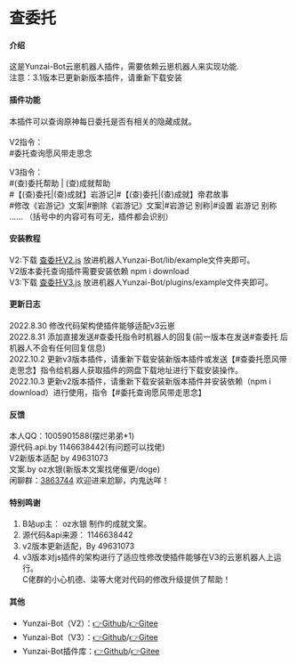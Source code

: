 # 查委托

#### 介绍
这是Yunzai-Bot云崽机器人插件，需要依赖云崽机器人来实现功能.<br>
注意：3.1版本已更新新版本插件，请重新下载安装

#### 插件功能
本插件可以查询原神每日委托是否有相关的隐藏成就。<br>
<br>
V2指令：<br>
#委托查询愿风带走思念<br>

V3指令：<br>
#(查)委托帮助 | (查)成就帮助<br>
#【(查)委托|(查)成就】岩游记|#【(查)委托|(查)成就】帝君故事<br>
#修改《岩游记》文案|#删除《岩游记》文案|#岩游记 别称|#设置 岩游记 别称 ......
（括号中的内容可有可无，插件都会识别）

#### 安装教程
V2:下载 [查委托V2.js](https://github.com/minelg/chaweituo/blob/main/查委托V2.js) 放进机器人Yunzai-Bot/lib/example文件夹即可。<br>
    V2版本委托查询插件需要安装依赖 npm i download <br>
V3:下载 [查委托V3.js](https://github.com/minelg/chaweituo/blob/main/查委托V3.js) 放进机器人Yunzai-Bot/plugins/example文件夹即可。

#### 更新日志
2022.8.30 修改代码架构使插件能够适配v3云崽<br>
2022.8.31 添加直接发送#查委托指令时机器人的回复(前一版本在发送#查委托 后机器人不会有任何回复信息)<br>
2022.10.2 更新v3版本插件，请重新下载安装新版本插件或发送【#查委托愿风带走思念】指令给机器人获取插件的网盘下载地址进行下载安装操作。<br>
2022.10.3 更新v2版本插件，请重新下载安装新版本插件并安装依赖（npm i download）进行使用，指令【#委托查询愿风带走思念】

#### 反馈
本人QQ：1005901588(摆烂弟弟*1)<br>
源代码.api.by 1146638442(有问题可以找佬)<br>
V2新版本适配 by 49631073<br>
文案.by oz水银(新版本文案找佬催更/doge)<br>
闲聊群：[3863744](https://jq.qq.com/?_wv=1027&k=fUZmKS14) 欢迎进来尬聊，内鬼达咩！

#### 特别鸣谢
1.  B站up主： oz水银 制作的成就文案。<br>
2.  源代码&api来源： 1146638442<br>
3.  v2版本更新适配，By 49631073<br>
4.  v3版本对js插件的架构进行了适应性修改使插件能够在V3的云崽机器人上运行。<br>C佬群的小心机德、柒等大佬对代码的修改升级提供了帮助！

#### 其他
* Yunzai-Bot（V2）：[👉Github](https://github.com/yoimiya-kokomi/Yunzai-Bot)/[👉Gitee](https://gitee.com/yoimiya-kokomi/Yunzai-Bot) 
* Yunzai-Bot（V3）：[👉Github](https://github.com/Le-niao/Yunzai-Bot)/[👉Gitee](https://gitee.com/Le-niao/Yunzai-Bot) 
* Yunzai-Bot插件库：[👉Github](https://github.com/yhArcadia/Yunzai-Bot-plugins-index)/[👉Gitee](https://gitee.com/yhArcadia/Yunzai-Bot-plugins-index)
